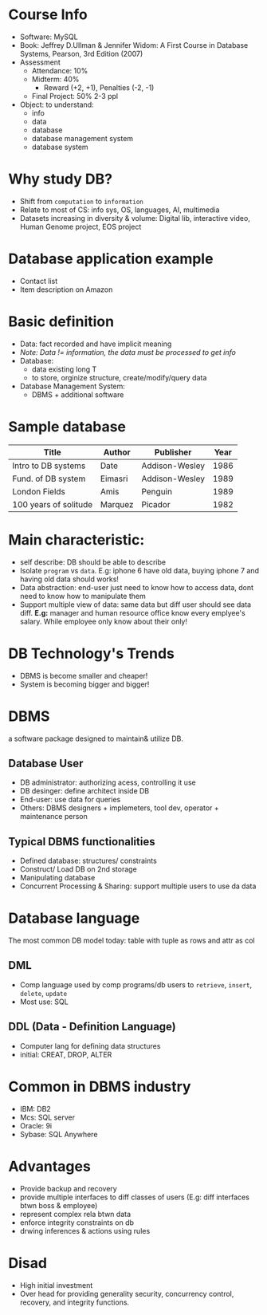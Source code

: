# Course Info

- Software: MySQL
- Book: Jeffrey D.Ullman & Jennifer Widom: A First Course in Database Systems, Pearson, 3rd Edition (2007)
- Assessment
  - Attendance: 10%
  - Midterm: 40%
    - Reward (+2, +1), Penalties (-2, -1)
  - Final Project: 50% 2-3 ppl
- Object: to understand:
  - info
  - data
  - database
  - database management system
  - database system

# Why study DB?

- Shift from `computation` to `information`
- Relate to most of CS: info sys, OS, languages, AI, multimedia
- Datasets increasing in diversity & volume: Digital lib, interactive video, Human Genome project, EOS project

# Database application example
- Contact list
- Item description on Amazon

# Basic definition
- Data: fact recorded and have implicit meaning
- _Note: Data != information, the data must be processed to get info_
- Database:
  - data existing long T
  - to store, orginize structure, create/modify/query data
- Database Management System:
  - DBMS + additional software

# Sample database

| Title                 | Author  | Publisher      | Year |
|-----------------------|---------|----------------|------|
| Intro to DB systems   | Date    | Addison-Wesley | 1986 |
| Fund. of DB system    | Eimasri | Addison-Wesley | 1989 |
| London Fields         | Amis    | Penguin        | 1989 |
| 100 years of solitude | Marquez | Picador        | 1982 |

# Main characteristic:
- self describe: DB should be able to describe
- Isolate `program` vs `data`. E.g: iphone 6 have old data, buying iphone 7 and having old data should works!
- Data abstraction: end-user just need to know how to access data, dont need to know how to manipulate them
- Support multiple view of data: same data but diff user should see data diff. __E.g:__ manager and human resource office know every emplyee's salary. While employee only know about their only!

# DB Technology's Trends
- DBMS is become smaller and cheaper!
- System is becoming bigger and bigger!

# DBMS
a software package designed to maintain& utilize DB.

## Database User
- DB administrator: authorizing acess, controlling it use
- DB desinger: define architect inside DB
- End-user: use data for queries
- Others: DBMS designers + implemeters, tool dev, operator + maintenance person

## Typical DBMS functionalities
- Defined database: structures/ constraints
- Construct/ Load DB on 2nd storage
- Manipulating database
- Concurrent Processing & Sharing: support multiple users to use da data

# Database language
The most common DB model today: table with tuple as rows and attr as col

## DML
- Comp language used by comp programs/db users to `retrieve`, `insert`, `delete`, `update`
- Most use: SQL

## DDL (Data - Definition Language)
- Computer lang for defining data structures
- initial: CREAT, DROP, ALTER

# Common in DBMS industry
- IBM: DB2
- Mcs: SQL server
- Oracle: 9i
- Sybase: SQL Anywhere

# Advantages
- Provide backup and recovery
- provide multiple interfaces to diff classes of users (E.g: diff interfaces btwn boss & employee)
- represent complex rela btwn data
- enforce integrity constraints on db
- drwing inferences & actions using rules

# Disad
- High initial investment
- Over head for providing generality security, concurrency control, recovery, and integrity functions.